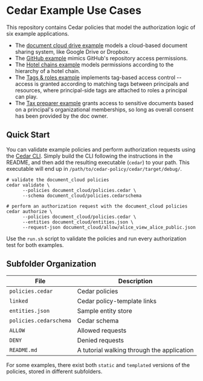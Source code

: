 # Cedar Example Use Cases

This repository contains Cedar policies that model the authorization logic of six example applications.
* The [document cloud drive example](./document_cloud) models a cloud-based document sharing system, like Google Drive or Dropbox. 
* The [GitHub example](./github_example) mimics GitHub's repository access permissions.
* The [Hotel chains example](./hotel_chains) models permissions according to the hierarchy of a hotel chain.
* The [Tags & roles example](./tags_n_roles) implements tag-based access control -- access is granted according to matching tags between principals and resources, where principal-side tags are attached to roles a principal can play.
* The [Tax preparer example](./tax_preprarer) grants access to sensitive documents based on a principal's organizational memberships, so long as overall consent has been provided by the doc owner.

## Quick Start

You can validate example policies and perform authorization requests using the [Cedar CLI](https://github.com/cedar-policy/cedar/tree/main/cedar-policy-cli).
Simply build the CLI following the instructions in the README, and then add the resulting executable (`cedar`) to your path.
This executable will end up in `/path/to/cedar-policy/cedar/target/debug/`.

```shell
# validate the document_cloud policies
cedar validate \
      --policies document_cloud/policies.cedar \
      --schema document_cloud/policies.cedarschema

# perform an authorization request with the document_cloud policies
cedar authorize \
      --policies document_cloud/policies.cedar \
      --entities document_cloud/entities.json \
      --request-json document_cloud/allow/alice_view_alice_public.json
```

Use the `run.sh` script to validate the policies and run every authorization test for both examples.

## Subfolder Organization

| File  | Description |
| ------------- | ------------- |
| `policies.cedar`  | Cedar policies  |
| `linked`  | Cedar policy-template links  |
| `entities.json`  | Sample entity store  |
| `policies.cedarschema` | Cedar schema |
| `ALLOW` | Allowed requests |
| `DENY` | Denied requests |
| `README.md` | A tutorial walking through the application |

For some examples, there exist both `static` and `templated` versions of the policies, stored in different subfolders.
